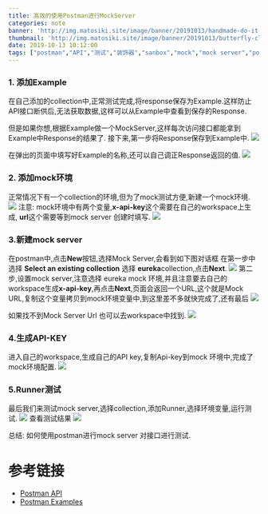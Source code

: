 ```yaml
---
title: 高效的使用Postman进行MockServer
categories: note
banner: 'http://img.matosiki.site/image/banner/20191013/handmade-do-it-yourself-advent-candle_compress.jpg'
thumbnail: 'http://img.matosiki.site/image/banner/20191013/butterfly-close-up_compress.jpg'
date: 2019-10-13 10:12:00
tags: ["postman","API","测试","装饰器","sanbox","mock","mock server","postman runner"]
---
```



### 1. 添加Example
在自己添加的collection中,正常测试完成,将response保存为Example.这样防止API接口断供后,无法获取数据,这样可以从Example中查看到保存的Response.

但是如果你想,根据Example做一个MockServer,这样每次访问接口都能拿到Example中Response的结果了.
接下来,第一步将Response保存到Example中.
![](http://img.matosiki.site/image/postman_request_example.png)

在弹出的页面中填写好Example的名称,还可以自己调正Response返回的值.
![](http://img.matosiki.site/image/postman_request_example_save.png)

### 2. 添加mock环境
正常情况下有一个collection的环境,但为了mock测试方便,新建一个mock环境.
![](http://img.matosiki.site/image/postman_request_env_mock.png)
注意: mock环境中有两个变量,**x-api-key**这个需要在自己的workspace上生成, **url**这个需要等到mock server 创建时填写.
![](http://img.matosiki.site/image/postman_request_env_mock_edit.png)
### 3.新建mock server
在postman中,点击**New**按钮,选择Mock Server,会看到如下图对话框
在第一步中选择 **Select an existing collection** 选择 **eureka**collection,点击**Next**.
![](http://img.matosiki.site/image/postman_mock_server_new.png)
第二步,设置mock server,注意选择 eureka mock 环境,并且注意要去自己的workspace生成**x-api-key**,再点击**Next**,页面会返回一个URL,这个就是Mock URL,复制这个变量拷贝到mock环境变量中,到这里差不多就快完成了,还有最后
![](http://img.matosiki.site/image/postman_mock_server_new_api.png)

如果找不到Mock Server Url 也可以去workspace中找到.
![](http://img.matosiki.site/image/postman_mock_server_web.png)


### 4.生成API-KEY
进入自己的workspace,生成自己的API key,复制Api-key到mock 环境中,完成了mock环境配置.
![](http://img.matosiki.site/image/postman_api_key_web.png)

### 5.Runner测试
最后我们来测试mock server,选择collection,添加Runner,选择环境变量,运行测试.
![](http://img.matosiki.site/image/postman_mock_server_new_mock_test.png)
查看测试结果
![](http://img.matosiki.site/image/postman_mock_server_new_mock_test_success.png)


总结: 如何使用postman进行mock server 对接口进行测试.



# 参考链接
- [Postman API](https://learning.getpostman.com/docs/postman/postman_api/intro_api/)
- [Postman Examples](https://learning.getpostman.com/docs/postman/collections/examples/)